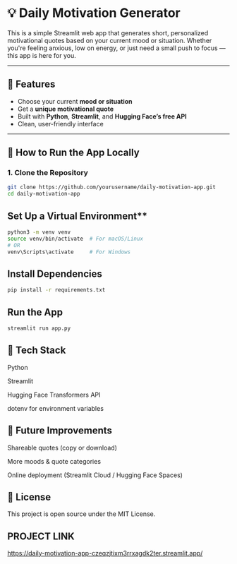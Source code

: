 # 💡 Daily Motivation Generator

This is a simple Streamlit web app that generates short, personalized motivational quotes based on your current mood or situation. Whether you're feeling anxious, low on energy, or just need a small push to focus — this app is here for you.

---

## 🌟 Features

- Choose your current **mood or situation**
- Get a **unique motivational quote**
- Built with **Python**, **Streamlit**, and **Hugging Face’s free API**
- Clean, user-friendly interface

---

## 🚀 How to Run the App Locally

### 1. Clone the Repository

```bash
git clone https://github.com/yourusername/daily-motivation-app.git
cd daily-motivation-app
```

## Set Up a Virtual Environment**

```bash
python3 -m venv venv
source venv/bin/activate  # For macOS/Linux
# OR
venv\Scripts\activate     # For Windows
```

## Install Dependencies 

```bash
pip install -r requirements.txt
```

## Run the App

```bash
streamlit run app.py
```

## 🧠 Tech Stack

Python

Streamlit

Hugging Face Transformers API

dotenv for environment variables

## 📌 Future Improvements

Shareable quotes (copy or download)

More moods & quote categories

Online deployment (Streamlit Cloud / Hugging Face Spaces)

## 📝 License

This project is open source under the MIT License.

## PROJECT LINK

https://daily-motivation-app-czeqzjtixm3rrxagdk2ter.streamlit.app/
